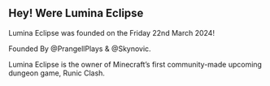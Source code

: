 ## Hey! Were Lumina Eclipse

Lumina Eclipse was founded on the Friday 22nd March 2024!

Founded By @PrangellPlays & @Skynovic.

Lumina Eclipse is the owner of Minecraft’s first community-made upcoming dungeon game, Runic Clash.
